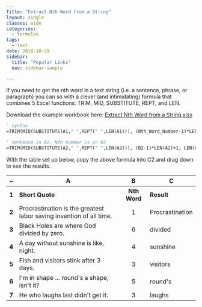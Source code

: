 ```yaml
---
Title: "Extract Nth Word from a String"
layout: single
classes: wide
categories:
  - formulas
tags:
  - text
date: 2018-10-29
sidebar:
  title: "Popular Links"
  nav: sidebar-sample

---
```


If you need to get the nth word in a text string (i.e. a sentence, phrase, or paragraph) you can so with a clever (and intimidating) formula that combines 5 Excel functions: TRIM, MID, SUBSTITUTE, REPT, and LEN.

Download the example workbook here: [Extract Nth Word from a String.xlsx](https://github.com/ExcelTitan/Excel_Formulas/raw/master/extract-nth-word-from-string.xlsx)  

```vb
' syntax
=TRIM(MID(SUBSTITUTE(A1," ",REPT(" ",LEN(A1))), (Nth_Word_Number-1)*LEN(A1)+1, LEN(A1)))

' sentence in A2, Nth number is in B2
=TRIM(MID(SUBSTITUTE(A2," ",REPT(" ",LEN(A2))), (B2-1)*LEN(A2)+1, LEN(A2)))
```
  
With the table set up below, copy the above formula into C2 and drag down to see the results.  

| ~     | A                                                                   | B            | C               |
|-------|---------------------------------------------------------------------|:------------:|-----------------|
| **1** | **Short Quote**                                                     | **Nth Word** | **Result**      |
| **2** | Procrastination is the greatest labor saving invention of all time. | 1            | Procrastination |
| **3** | Black Holes are where God divided by zero.                          | 6            | divided         |
| **4** | A day without sunshine is like, night.                              | 4            | sunshine        |
| **5** | Fish and visitors stink after 3 days.                               | 3            | visitors        |
| **6** | I'm in shape ... round's a shape, isn't it?                         | 5            | round's         |
| **7** | He who laughs last didn't get it.                                   | 3            | laughs          |

